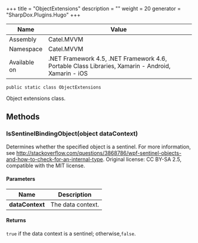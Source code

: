 

+++
title = "ObjectExtensions" 
description = ""
weight = 20
generator = "SharpDox.Plugins.Hugo"
+++

Name|Value
---|---
Assembly|Catel.MVVM
Namespace|Catel.MVVM
Available on|.NET Framework 4.5, .NET Framework 4.6, Portable Class Libraries, Xamarin - Android, Xamarin - iOS

```
public static class ObjectExtensions
```

Object extensions class.

## Methods

### IsSentinelBindingObject(object dataContext)

Determines whether the specified object is a sentinel. For more information, see http://stackoverflow.com/questions/3868786/wpf-sentinel-objects-and-how-to-check-for-an-internal-type. Original license: CC BY-SA 2.5, compatible with the MIT license.

#### Parameters

Name|Description
---|---
**dataContext**|The data context.

#### Returns

`true` if the data context is a sentinel; otherwise,`false`.

